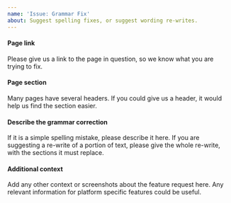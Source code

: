 ```yaml
---
name: 'Issue: Grammar Fix'
about: Suggest spelling fixes, or suggest wording re-writes.
---
```


#### Page link 
Please give us a link to the page in question, so we know what you are trying to fix. 

#### Page section 
Many pages have several headers. If you could give us a header, it would help us find the section easier.

#### Describe the grammar correction
If it is a simple spelling mistake, please describe it here. If you are suggesting a re-write of a portion of text, please give the whole re-write, with the sections it must replace. 

#### Additional context
Add any other context or screenshots about the feature request here. Any relevant information for platform specific features could be useful.
